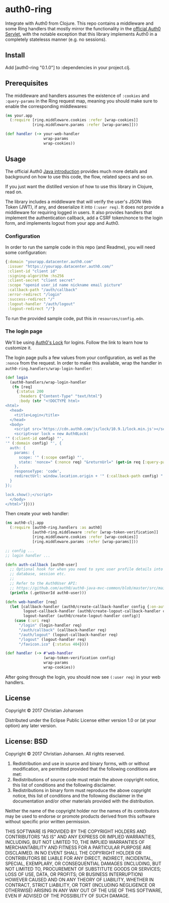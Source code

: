 # auth0-ring

Integrate with Auth0 from Clojure. This repo contains a middleware and some Ring
handlers that mostly mirror the functionality in
the [official Auth0 Servlet](https://github.com/auth0/auth0-servlet), with the
notable exception that this library implements Auth0 in a completely statelesss
manner (e.g. no sessions).

## Install

Add [auth0-ring "0.1.0"] to :dependencies in your project.clj.

## Prerequisites

The middleware and handlers assumes the existence of `:cookies` and
`:query-params` in the Ring request map, meaning you should make sure to enable
the corresponding middlewares:

```clj
(ns your.app
  (:require [ring.middleware.cookies :refer [wrap-cookies]]
            [ring.middleware.params :refer [wrap-params]]))

(def handler (-> your-web-handler
                 wrap-params
                 wrap-cookies))
```

## Usage

The official
Auth0 [Java introduction](https://auth0.com/docs/quickstart/webapp/java)
provides much more details and background on how to use this code, the flow,
related specs and so on.

If you just want the distilled version of how to use this library in Clojure,
read on.

The library includes a middleware that will verify the user's JSON Web Token
(JWT), if any, and deserialize it into `(:user req)`. It does not provide a
middleware for requiring logged in users. It also provides handlers that
implement the authentication callback, add a CSRF token/nonce to the login form,
and implements logout from your app and Auth0.

### Configuration

In order to run the sample code in this repo (and Readme), you will need some
configuration:

```clj
{:domain "yourapp.datacenter.auth0.com"
 :issuer "https://yourapp.datacenter.auth0.com/"
 :client-id "client id"
 :signing-algorithm :hs256
 :client-secret "client secret"
 :scope "openid user_id name nickname email picture"
 :callback-path "/auth/callback"
 :error-redirect "/login"
 :success-redirect "/"
 :logout-handler "/auth/logout"
 :logout-redirect "/"}
```

To run the provided sample code, put this in `resources/config.edn`.

### The login page

We'll be using [Auth0's Lock](https://auth0.com/docs/libraries/lock) for logins.
Follow the link to learn how to customize it.

The login page pulls a few values from your configuration, as well as the
`:nonce` from the request. In order to make this available, wrap the handler in
`auth0-ring.handlers/wrap-login-handler`:

```clj
(def login
  (auth0-handlers/wrap-login-handler
   (fn [req]
     {:status 200
      :headers {"Content-Type" "text/html"}
      :body (str "<!DOCTYPE html>
<html>
  <head>
    <title>Login</title>
  </head>
  <body>
    <script src='https://cdn.auth0.com/js/lock/10.9.1/lock.min.js'></script>
    <script>var lock = new Auth0Lock(
'" (:client-id config) "',
'" (:domain config) "', {
  auth: {
    params: {
      scope: '" (:scope config) "',
      state: 'nonce=" (:nonce req) "&returnUrl=" (get-in req [:query-params "returnUrl"]) "'
    },
    responseType: 'code',
    redirectUrl: window.location.origin + '" (:callback-path config) "'
  }
});

lock.show();</script>
  </body>
</html>")})))
```

Then create your web handler:

```clj
(ns auth0-clj.app
  (:require [auth0-ring.handlers :as auth0]
            [auth0-ring.middleware :refer [wrap-token-verification]]
            [ring.middleware.cookies :refer [wrap-cookies]]
            [ring.middleware.params :refer [wrap-params]]))

;; config ...
;; login handler ...

(defn auth-callback [auth0-user]
  ;; Optional hook for when you need to sync user profile details into a local
  ;; database, session etc.
  ;;
  ;; Refer to the Auth0User API:
  ;; https://github.com/auth0/auth0-java-mvc-common/blob/master/src/main/java/com/auth0/Auth0User.java
  (println (.getUserId auth0-user)))

(defn web-handler [req]
  (let [callback-handler (auth0/create-callback-handler config {:on-authenticated auth-callback})
        logout-callback-handler (auth0/create-logout-callback-handler config)
        logout-handler (auth0/create-logout-handler config)]
    (case (:uri req)
      "/login" (login-handler req)
      "/auth/callback" (callback-handler req)
      "/auth/logout" (logout-callback-handler req)
      "/logout" (logout-handler req)
      "/favicon.ico" {:status 404})))

(def handler (-> #'web-handler
                 (wrap-token-verification config)
                 wrap-params
                 wrap-cookies))
```

After going through the login, you should now see `(:user req)` in your web
handlers.

## License

Copyright © 2017 Christian Johansen

Distributed under the Eclipse Public License either version 1.0 or (at
your option) any later version.


## License: BSD

Copyright © 2017 Christian Johansen. All rights reserved.

1. Redistribution and use in source and binary forms, with or without
   modification, are permitted provided that the following conditions are met:
2. Redistributions of source code must retain the above copyright notice, this
   list of conditions and the following disclaimer.
3. Redistributions in binary form must reproduce the above copyright notice,
   this list of conditions and the following disclaimer in the documentation
   and/or other materials provided with the distribution.

Neither the name of the copyright holder nor the names of its contributors may
be used to endorse or promote products derived from this software without
specific prior written permission.

THIS SOFTWARE IS PROVIDED BY THE COPYRIGHT HOLDERS AND CONTRIBUTORS "AS IS" AND
ANY EXPRESS OR IMPLIED WARRANTIES, INCLUDING, BUT NOT LIMITED TO, THE IMPLIED
WARRANTIES OF MERCHANTABILITY AND FITNESS FOR A PARTICULAR PURPOSE ARE
DISCLAIMED. IN NO EVENT SHALL THE COPYRIGHT HOLDER OR CONTRIBUTORS BE LIABLE FOR
ANY DIRECT, INDIRECT, INCIDENTAL, SPECIAL, EXEMPLARY, OR CONSEQUENTIAL DAMAGES
(INCLUDING, BUT NOT LIMITED TO, PROCUREMENT OF SUBSTITUTE GOODS OR SERVICES;
LOSS OF USE, DATA, OR PROFITS; OR BUSINESS INTERRUPTION) HOWEVER CAUSED AND ON
ANY THEORY OF LIABILITY, WHETHER IN CONTRACT, STRICT LIABILITY, OR TORT
(INCLUDING NEGLIGENCE OR OTHERWISE) ARISING IN ANY WAY OUT OF THE USE OF THIS
SOFTWARE, EVEN IF ADVISED OF THE POSSIBILITY OF SUCH DAMAGE.

